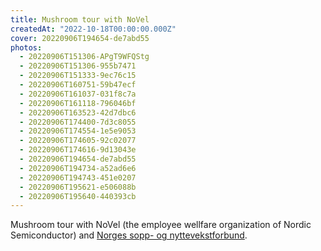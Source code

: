 ```yaml
---
title: Mushroom tour with NoVel
createdAt: "2022-10-18T00:00:00.000Z"
cover: 20220906T194654-de7abd55
photos:
  - 20220906T151306-APgT9WFQStg
  - 20220906T151306-955b7471
  - 20220906T151333-9ec76c15
  - 20220906T160751-59b47ecf
  - 20220906T161037-031f8c7a
  - 20220906T161118-796046bf
  - 20220906T163523-42d7dbc6
  - 20220906T174400-7d3c8055
  - 20220906T174554-1e5e9053
  - 20220906T174605-92c02077
  - 20220906T174616-9d13043e
  - 20220906T194654-de7abd55
  - 20220906T194734-a52ad6e6
  - 20220906T194743-451e0207
  - 20220906T195621-e506088b
  - 20220906T195640-440393cb
---
```


Mushroom tour with NoVel (the employee wellfare organization of Nordic
Semiconductor) and
[Norges sopp- og nyttevekstforbund](https://soppognyttevekster.no/).
